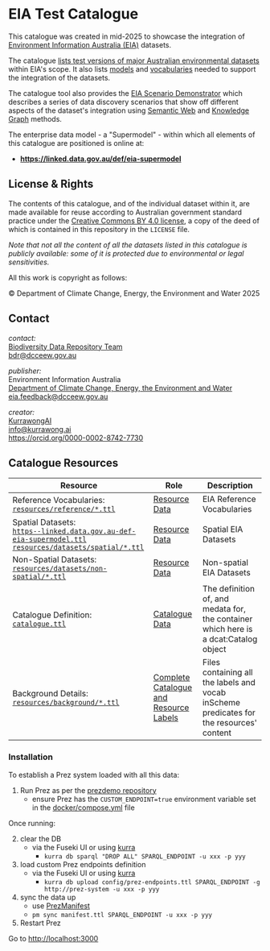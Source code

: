 # EIA Test Catalogue

This catalogue was created in mid-2025 to showcase the integration of [Environment Information Australia (EIA)](https://www.dcceew.gov.au/environment/environment-information-australia) datasets.

The catalogue [lists test versions of major Australian environmental datasets](https://eia.testing.bdr.gov.au/catalogs/catalogue:eiatest-datasets/collections) within EIA's scope. It also lists [models](https://eia.testing.bdr.gov.au/catalogs/catalogue:eiatest-models/collections) and [vocabularies](https://eia.testing.bdr.gov.au/catalogs/catalogue:eiatest-vocabs/collections) needed to support the integration of the datasets.

The catalogue tool also provides the [EIA Scenario Demonstrator](https://eia.testing.bdr.gov.au/eia-demo) which describes a series of data discovery scenarios that show off different aspects of the dataset's integration using [Semantic Web](https://en.wikipedia.org/wiki/Semantic_Web) and [Knowledge Graph](https://en.wikipedia.org/wiki/Knowledge_graph) methods.


The enterprise data model - a "Supermodel" - within which all elements of this catalogue are positioned is online at:

* **<https://linked.data.gov.au/def/eia-supermodel>**

## License & Rights

The contents of this catalogue, and of the individual dataset within it, are made available for reuse according to Australian government standard practice under the [Creative Commons BY 4.0 license](https://creativecommons.org/licenses/by/4.0/), a copy of the deed of which is contained in this repository in the `LICENSE` file.

_Note that not all the content of all the datasets listed in this catalogue is publicly available: some of it is protected due to environmental or legal sensitivities._

All this work is copyright as follows:

&copy; Department of Climate Change, Energy, the Environment and Water 2025

## Contact

*contact:*  
[Biodiversity Data Repository Team](https://www.dcceew.gov.au/environment/environment-information-australia/biodiversity-data-repository)  
<bdr@dcceew.gov.au>

*publisher:*  
Environment Information Australia  
[Department of Climate Change, Energy, the Environment and Water](https://www.dcceew.gov.au)  
<eia.feedback@dcceew.gov.au>

*creator:*  
[KurrawongAI](https://kurrawong.ai)  
<info@kurrawong.ai>  
<https://orcid.org/0000-0002-8742-7730>

## Catalogue Resources

| Resource                                                                                                                                                                                                  | Role                                                                                                                | Description                                                                              |
|-----------------------------------------------------------------------------------------------------------------------------------------------------------------------------------------------------------|---------------------------------------------------------------------------------------------------------------------|------------------------------------------------------------------------------------------|
| Reference Vocabularies:<br />[`resources/reference/*.ttl`](resources/reference/*.ttl)                                                                                                                     | [Resource Data](https://prez.dev/ManifestResourceRoles/ResourceData)                                                | EIA Reference Vocabularies                                                               |
| Spatial Datasets:<br />[`https--linked.data.gov.au-def-eia-supermodel.ttl`](https--linked.data.gov.au-def-eia-supermodel.ttl)<br />[`resources/datasets/spatial/*.ttl`](resources/datasets/spatial/*.ttl) | [Resource Data](https://prez.dev/ManifestResourceRoles/ResourceData)                                                | Spatial EIA Datasets                                                                     |
| Non-Spatial Datasets:<br />[`resources/datasets/non-spatial/*.ttl`](resources/datasets/non-spatial/*.ttl)                                                                                                 | [Resource Data](https://prez.dev/ManifestResourceRoles/ResourceData)                                                | Non-spatial EIA Datasets                                                                 |
| Catalogue Definition:<br />[`catalogue.ttl`](resources/catalogues/catalogue.ttl)                                                                                                                          | [Catalogue Data](https://prez.dev/ManifestResourceRoles/CatalogueData)                                              | The definition of, and medata for, the container which here is a dcat:Catalog object     |
| Background Details:<br />[`resources/background/*.ttl`](resources/background/*.ttl)                                                                                                                       | [Complete Catalogue and Resource Labels](https://prez.dev/ManifestResourceRoles/CompleteCatalogueAndResourceLabels) | Files containing all the labels and vocab inScheme predicates for the resources' content |

### Installation

To establish a Prez system loaded with all this data:

1. Run Prez as per the [prezdemo repository](https://github.com/Kurrawong/prezdemo)
   * ensure Prez has the `CUSTOM_ENDPOINT=true` environment variable set in the [docker/compose.yml](https://github.com/Kurrawong/prezdemo/blob/main/docker/compose.yml#L20-L22) file

Once running:

2. clear the DB 
   * via the Fuseki UI or using [kurra](https://pypi.org/project/kurra/)
       * `kurra db sparql "DROP ALL" SPARQL_ENDPOINT -u xxx -p yyy`
3. load custom Prez endpoints definition
   * via the Fuseki UI or using [kurra](https://pypi.org/project/kurra/)
       * `kurra db upload config/prez-endpoints.ttl SPARQL_ENDPOINT -g http://prez-system -u xxx -p yyy `
4. sync the data up
   * use [PrezManifest](https://github.com/Kurrawong/prezmanifest)
    * `pm sync manifest.ttl SPARQL_ENDPOINT -u xxx -p yyy`
5. Restart Prez

Go to <http://localhost:3000>